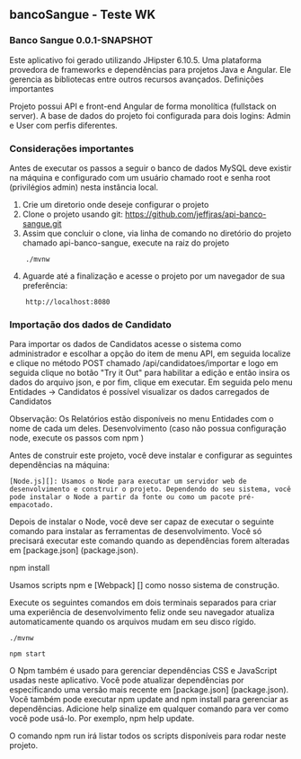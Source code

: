 

## bancoSangue - Teste WK
### Banco Sangue 0.0.1-SNAPSHOT

Este aplicativo foi gerado utilizando JHipster 6.10.5. Uma plataforma provedora de frameworks e dependências para projetos Java e Angular. Ele gerencia as bibliotecas entre outros recursos avançados.
Definições importantes

Projeto possui API e front-end Angular de forma monolítica (fullstack on server). A base de dados do projeto foi configurada para dois logins: Admin e User com perfis diferentes.

### Considerações importantes

Antes de executar os passos a seguir o banco de dados MySQL deve existir na máquina e configurado com um usuário chamado root e senha root (privilégios admin) nesta instância local.

1. Crie um diretorio onde deseje configurar o projeto
2. Clone o projeto usando git: https://github.com/jeffjras/api-banco-sangue.git
3. Assim que concluir o clone, via linha de comando no diretório do projeto chamado api-banco-sangue, execute na raiz do projeto
   
```
    ./mvnw
```
4. Aguarde até a finalização e acesse o projeto por um navegador de sua preferência: 

```
    http://localhost:8080
```

### Importação dos dados de Candidato

Para importar os dados de Candidatos acesse o sistema como administrador e escolhar a opção do item de menu API, em seguida localize e clique no método POST chamado /api/candidatoes/importar e logo em seguida clique no botão "Try it Out" para habilitar a edição e então insira os dados do arquivo json, e por fim, clique em executar. Em seguida pelo menu Entidades -> Candidatos é possível visualizar os dados carregados de Candidatos

Observação: Os Relatórios estão disponíveis no menu Entidades com o nome de cada um deles.
Desenvolvimento (caso não possua configuração node, execute os passos com npm )

Antes de construir este projeto, você deve instalar e configurar as seguintes dependências na máquina:

    [Node.js][]: Usamos o Node para executar um servidor web de desenvolvimento e construir o projeto. Dependendo do seu sistema, você pode instalar o Node a partir da fonte ou como um pacote pré-empacotado.

Depois de instalar o Node, você deve ser capaz de executar o seguinte comando para instalar as ferramentas de desenvolvimento. Você só precisará executar este comando quando as dependências forem alteradas em [package.json] (package.json).

npm install

Usamos scripts npm e [Webpack] [] como nosso sistema de construção.

Execute os seguintes comandos em dois terminais separados para criar uma experiência de desenvolvimento feliz onde seu navegador atualiza automaticamente quando os arquivos mudam em seu disco rígido.

```
./mvnw

npm start

```

O Npm também é usado para gerenciar dependências CSS e JavaScript usadas neste aplicativo. Você pode atualizar dependências por especificando uma versão mais recente em [package.json] (package.json). Você também pode executar npm update and npm install para gerenciar as dependências. Adicione help sinalize em qualquer comando para ver como você pode usá-lo. Por exemplo, npm help update.

O comando npm run irá listar todos os scripts disponíveis para rodar neste projeto.
